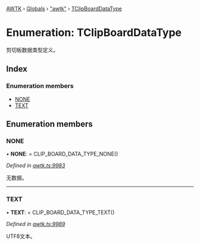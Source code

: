 [AWTK](../README.md) › [Globals](../globals.md) › ["awtk"](../modules/_awtk_.md) › [TClipBoardDataType](_awtk_.tclipboarddatatype.md)

# Enumeration: TClipBoardDataType

剪切板数据类型定义。

## Index

### Enumeration members

* [NONE](_awtk_.tclipboarddatatype.md#none)
* [TEXT](_awtk_.tclipboarddatatype.md#text)

## Enumeration members

###  NONE

• **NONE**: =  CLIP_BOARD_DATA_TYPE_NONE()

*Defined in [awtk.ts:9983](https://github.com/zlgopen/awtk-binding/blob/d304871/tools/code_gen/js/output/awtk.ts#L9983)*

无数据。

___

###  TEXT

• **TEXT**: =  CLIP_BOARD_DATA_TYPE_TEXT()

*Defined in [awtk.ts:9989](https://github.com/zlgopen/awtk-binding/blob/d304871/tools/code_gen/js/output/awtk.ts#L9989)*

UTF8文本。
